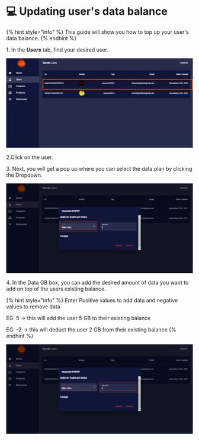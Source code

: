 # 💻 Updating user's data balance

{% hint style="info" %}
This guide will show you how to top up your user's data balance.
{% endhint %}

​1. In the _**Users**_ tab, find your desired user.

![](<../.gitbook/assets/image (2) (1) (1) (1) (1).png>)

2.Click on the  user.

3\. Next, you will get a pop up where you can select the data plan by clicking the Dropdown.

![](<../.gitbook/assets/image (8) (1).png>)

4\. In the Data GB box, you can add the desired amount of data you want to add on top of the users existing balance.

{% hint style="info" %}
Enter Positive values to add data and negative values to remove data

EG: 5 -> this will add the user 5 GB to their existing balance

EG: -2 -> this will deduct the user 2 GB from their existing balance
{% endhint %}

![](<../.gitbook/assets/image (16).png>)

